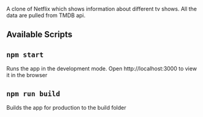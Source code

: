 A clone of Netflix which shows information about different tv shows. All the data are pulled from TMDB api.

## Available Scripts

## `npm start`
Runs the app in the development mode.
Open http://localhost:3000 to view it in the browser

## `npm run build`
Builds the app for production to the build folder
